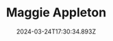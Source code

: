 ---
title: Maggie Appleton
url: https://maggieappleton.com
date: "2024-03-24T17:30:34.893Z"
collection:
  - Favourites
type: Collections
---